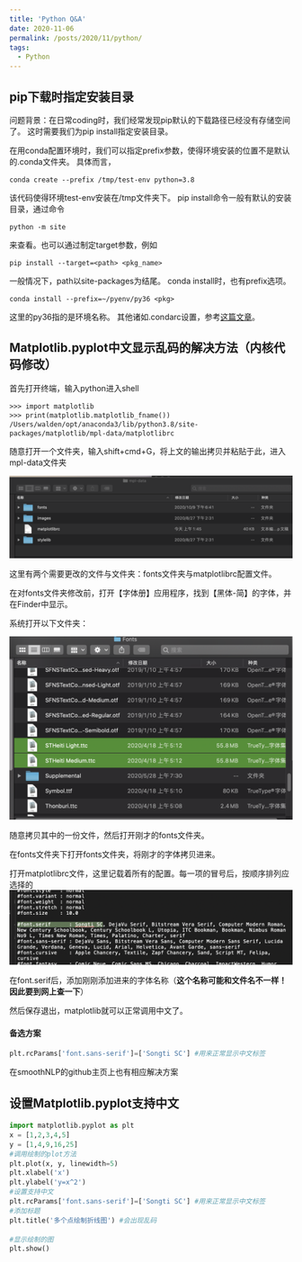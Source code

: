 ```yaml
---
title: 'Python Q&A'
date: 2020-11-06
permalink: /posts/2020/11/python/
tags:
  - Python
---
```


## pip下载时指定安装目录

问题背景：在日常coding时，我们经常发现pip默认的下载路径已经没有存储空间了。
这时需要我们为pip install指定安装目录。

在用conda配置环境时，我们可以指定prefix参数，使得环境安装的位置不是默认的.conda文件夹。
具体而言，
```shell
conda create --prefix /tmp/test-env python=3.8
```
该代码使得环境test-env安装在/tmp文件夹下。
pip install命令一般有默认的安装目录，通过命令
```shell
python -m site
```
来查看。也可以通过制定target参数，例如
```shell
pip install --target=<path> <pkg_name>
```
一般情况下，path以site-packages为结尾。
conda install时，也有prefix选项。
```shell
conda install --prefix=~/pyenv/py36 <pkg>
```
这里的py36指的是环境名称。
其他诸如.condarc设置，参考[这篇文章](https://conda.io/projects/conda/en/latest/user-guide/configuration/use-condarc.html#specify-environment-directories-envs-dirs)。

## Matplotlib.pyplot中文显示乱码的解决方法（内核代码修改）

首先打开终端，输入python进入shell

```shell
>>> import matplotlib
>>> print(matplotlib.matplotlib_fname())
/Users/walden/opt/anaconda3/lib/python3.8/site-packages/matplotlib/mpl-data/matplotlibrc
```

随意打开一个文件夹，输入shift+cmd+G，将上文的输出拷贝并粘贴于此，进入mpl-data文件夹

![image-20201106130834436](/images/matplotlib/image-20201106130834436.png)

这里有两个需要更改的文件与文件夹：fonts文件夹与matplotlibrc配置文件。

在对fonts文件夹修改前，打开【字体册】应用程序，找到【黑体-简】的字体，并在Finder中显示。

系统打开以下文件夹：

![image-20201106131031290](/images/matplotlib/image-20201106131031290.png)

随意拷贝其中的一份文件，然后打开刚才的fonts文件夹。

在fonts文件夹下打开fonts文件夹，将刚才的字体拷贝进来。

打开matplotlibrc文件，这里记载着所有的配置。每一项的冒号后，按顺序排列应选择的![image-20201106131206243](/images/matplotlib/image-20201106131206243.png)

在font.serif后，添加刚刚添加进来的字体名称（**这个名称可能和文件名不一样！因此要到网上查一下**）

然后保存退出，matplotlib就可以正常调用中文了。

#### 备选方案

```python
plt.rcParams['font.sans-serif']=['Songti SC'] #用来正常显示中文标签
```

在smoothNLP的github主页上也有相应解决方案

## 设置Matplotlib.pyplot支持中文

```python
import matplotlib.pyplot as plt
x = [1,2,3,4,5]
y = [1,4,9,16,25]
#调用绘制的plot方法
plt.plot(x, y, linewidth=5)
plt.xlabel('x')
plt.ylabel('y=x^2')
#设置支持中文
plt.rcParams['font.sans-serif']=['Songti SC'] #用来正常显示中文标签
#添加标题
plt.title('多个点绘制折线图') #会出现乱码
 
#显示绘制的图
plt.show()
```